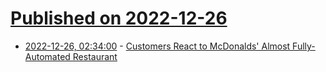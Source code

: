 # [Published on 2022-12-26](index.md)

* [2022-12-26, 02:34:00](https://idle.slashdot.org/story/22/12/26/0217253/customers-react-to-mcdonalds-almost-fully-automated-restaurant?utm_source=rss1.0mainlinkanon&utm_medium=feed) - [Customers React to McDonalds' Almost Fully-Automated Restaurant](https://idle.slashdot.org/story/22/12/26/0217253/customers-react-to-mcdonalds-almost-fully-automated-restaurant?utm_source=rss1.0mainlinkanon&utm_medium=feed)
